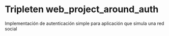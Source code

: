 # Tripleten web_project_around_auth

Implementación de autenticación simple para aplicación que simula una red social
